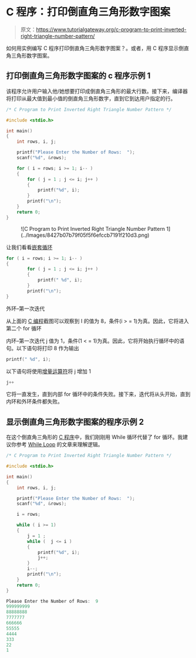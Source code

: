 # C 程序：打印倒直角三角形数字图案

> 原文：<https://www.tutorialgateway.org/c-program-to-print-inverted-right-triangle-number-pattern/>

如何用实例编写 C 程序打印倒直角三角形数字图案？。或者，用 C 程序显示倒直角三角形数字图案。

## 打印倒直角三角形数字图案的 c 程序示例 1

该程序允许用户输入他/她想要打印成倒直角三角形的最大行数。接下来，编译器将打印从最大值到最小值的倒直角三角形数字，直到它到达用户指定的行。

```c
/* C Program to Print Inverted Right Triangle Number Pattern */

#include <stdio.h>

int main() 
{
  	int rows, i, j;

  	printf("Please Enter the Number of Rows:  ");
  	scanf("%d", &rows);

  	for ( i = rows; i >= 1; i-- ) 
  	{
      	for ( j = 1 ; j <= i; j++ ) 
      	{
          	printf("%d", i);
      	}
      	printf("\n");
  	}
  	return 0;
}
```

<figure class="wp-block-image">![C Program to Print Inverted Right Triangle Number Pattern 1](../Images/8427b07b79f05f5f6efccb7191f210d3.png)</figure>

让我们看看[嵌套循环](https://www.tutorialgateway.org/for-loop-in-c-programming/)

```c
for ( i = rows; i >= 1; i-- ) 
{
      	for ( j = 1 ; j <= i; j++ ) 
      	{
          	printf(" %d", i);
      	}
      	printf("\n");
}
```

外环–第一次迭代

从上面的 [C 编程](https://www.tutorialgateway.org/c-programming/)截图可以观察到 I 的值为 8，条件(i > = 1)为真。因此，它将进入第二个 for 循环

内环–第一次迭代
j 值为 1，条件(1 < = 1)为真。因此，它将开始执行循环中的语句。以下语句将打印 8 作为输出

```c
printf(" %d", i);
```

以下语句将使用[增量运算符](https://www.tutorialgateway.org/increment-and-decrement-operators-in-c/)将 j 增加 1

```c
j++
```

它将一直发生，直到内部 for 循环中的条件失败。接下来，迭代将从头开始，直到内环和外环条件都失败。

## 显示倒直角三角形数字图案的程序示例 2

在这个倒直角三角形的 [C 程序](https://www.tutorialgateway.org/c-programming-examples/)中，我们刚刚用 While 循环代替了 for 循环。我建议你参考 [While Loop](https://www.tutorialgateway.org/while-loop-in-c/) 的文章来理解逻辑。

```c
/* C Program to Print Inverted Right Triangle Number Pattern */

#include <stdio.h>

int main() 
{
  	int rows, i, j;

  	printf("Please Enter the Number of Rows:  ");
  	scanf("%d", &rows);

  	i = rows;

  	while ( i >= 1) 
  	{
  		j = 1 ;
      	while (  j <= i ) 
      	{
          	printf("%d", i);
          	j++;
      	}
      	i--;
      	printf("\n");
  	}
  	return 0;
}
```

```c
Please Enter the Number of Rows:  9
999999999
88888888
7777777
666666
55555
4444
333
22
1
```